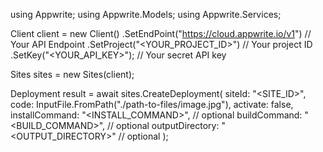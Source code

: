 using Appwrite;
using Appwrite.Models;
using Appwrite.Services;

Client client = new Client()
    .SetEndPoint("https://cloud.appwrite.io/v1") // Your API Endpoint
    .SetProject("<YOUR_PROJECT_ID>") // Your project ID
    .SetKey("<YOUR_API_KEY>"); // Your secret API key

Sites sites = new Sites(client);

Deployment result = await sites.CreateDeployment(
    siteId: "<SITE_ID>",
    code: InputFile.FromPath("./path-to-files/image.jpg"),
    activate: false,
    installCommand: "<INSTALL_COMMAND>", // optional
    buildCommand: "<BUILD_COMMAND>", // optional
    outputDirectory: "<OUTPUT_DIRECTORY>" // optional
);